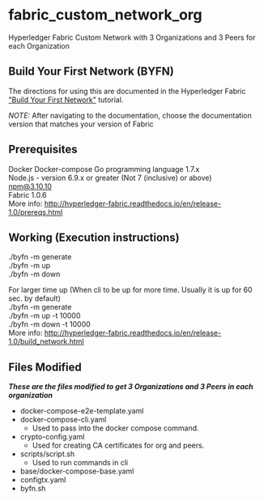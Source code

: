 # fabric_custom_network_org
Hyperledger Fabric Custom Network with 3 Organizations and 3 Peers for each Organization

## Build Your First Network (BYFN)

The directions for using this are documented in the Hyperledger Fabric
["Build Your First Network"](http://hyperledger-fabric.readthedocs.io/en/latest/build_network.html) tutorial.

*NOTE:* After navigating to the documentation, choose the documentation version that matches your version of Fabric

## Prerequisites
Docker
Docker-compose
Go programming language 1.7.x  
Node.js - version 6.9.x or greater (Not 7 (inclusive) or above)  
npm@3.10.10  
Fabric 1.0.6  
More info: http://hyperledger-fabric.readthedocs.io/en/release-1.0/prereqs.html  

## Working (Execution instructions)
./byfn -m generate  
./byfn -m up  
./byfn -m down  
  
For larger time up (When cli to be up for more time. Usually it is up for 60 sec. by default)  
./byfn -m generate  
./byfn -m up -t 10000  
./byfn -m down -t 10000  
More info: http://hyperledger-fabric.readthedocs.io/en/release-1.0/build_network.html

## Files Modified
__*These are the files modified to get 3 Organizations and 3 Peers in each organization*__
* docker-compose-e2e-template.yaml
* docker-compose-cli.yaml
    * Used to pass into the docker compose command.
* crypto-config.yaml
  * Used for creating CA certificates for org and peers.
* scripts/script.sh
  * Used to run commands in cli
* base/docker-compose-base.yaml
* configtx.yaml
* byfn.sh
